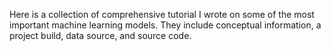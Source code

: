 <p>Here is a collection of comprehensive tutorial I wrote on some of the most important machine learning models. They include conceptual information, a project build, data source, and source code. </p>
<br><br>










